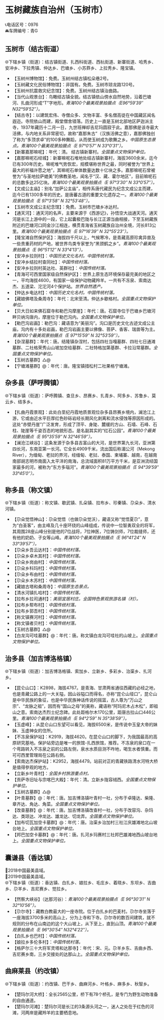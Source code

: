 # 玉树藏族自治州（玉树市）  
📞电话区号：0976  
🚘车牌编号：青G  

## 玉树市（结古街道）  
🌐下辖乡镇（街道）：结古镇街道、扎西科街道、西杭街道、新寨街道、哈秀乡、安冲乡、下拉秀镇、仲达乡、巴塘乡、小苏莽乡、上拉秀乡、隆宝镇。  
* 【玉树州博物馆】：免费。玉树州结古镇松朵巷2号。  
* 【玉树藏文化民俗博物馆】：非国有。免费。玉树市琼龙路120号。  
* 【玉树州抗震救灾纪念馆】：免费。玉树州结古镇治曲路。  
* 【当代山观景台】：鸟瞰结古镇全貌。结古镇依山傍水自然地势，沿着巴塘河、扎曲河形成“T”字地形。*青海100个最美观景拍摄点（E96°59′39″ N32°59′52″）。*  
* 【结古寺】：以建筑宏伟、寺僧众多、文物丰富、多名僧高徒在中国藏区闻名遐迩。寺院依山而建，殿堂僧舍错落。历史上一直是玉树北部地区萨迦派主寺，1937年藏历十二月一日，九世班禅却吉尼玛圆寂于此。嘉那佛是该寺最大活佛，与内地关系非常密切，故称“嘉那朱古”（汉族活佛之意），嘉那佛独创了称为“多顶求卓”的100多种舞蹈，从而使玉树成为歌舞之乡。*中国原生态景点。青海100个最美观景拍摄点（E 97°0′57″ N 33°0′31″）。*  
* 【新寨嘉那嘛呢】：年代：清。 结古镇新寨村。*全国重点文物保护单位。*  
* 【嘉那嘛呢石经城】：新寨嘛呢石堆地处结古镇新寨村，海拔3600余米，迄今已有300年历史。嘛呢堆气势恢宏，规模堪称世界之最，同时被誉为“世界上最大的祈福许愿之地”，其嘛呢石单体数量达数十亿块之多。嘉那嘛呢石曾被誉为“与圣地拉萨媲美”的佛教圣地，闻名于“汉、藏、霍尔地区”，目前嘛呢石的总数多达25亿块。*青海100个最美观景拍摄点（E 97°3′30″ N 33°0′57″）。*  
* 【文成公主庙】：别名“加萨公主庙”，相传系唐代藏民为纪念文成公主而建，迄今已有1300多年的历史。是唐蕃古道的重要文化遗存之一。*青海100个最美观景拍摄点（E 97°3′58″ N 32°53′48″）。*  
* 【玉树市文成公主纪念馆】：免费。玉树市巴塘乡冰达村。  
* 【通天河】：通天河的名声，主要来源于《西游记》，孙悟空大战通天河。通天河是长江上游中的一段，它上起囊极巴陇与长江正源当曲相接，下至玉树藏族附近的巴塘河口同金沙江相连，横贯青海省玉树藏族自治州全境，河长813公里。*青海100个最美观景拍摄点（E 97°16′39″ N 32°55′23″）。*  
* 【隆宝滩自然保护区】：海拔四千尺以上，气候寒冷，是青藏高原珍禽异兽及一些贵重药材的产地，被世界鸟类专家誉为“黑颈鹤之乡”。*青海100个最美观景拍摄点（E 96°51′12″ N 33°4′13″）。*  
* 【安冲乡拉则村】：*中国历史文化名村。中国传统村落。*  
* 【安冲乡结拉村查同社】：*中国传统村落。*  
* 【安冲乡拉则村英达社、英群社】：*中国传统村落。*  
* 【青海可可西里国家级自然保护区】：世界上原生态环境保存最完美的地区之一，平均海拔4600，有国家一级保护动物藏羚羊。一共有不冻泉、索南达杰、五道梁、沱沱河4个保护站。*世界自然遗产。*  
* 【仲达乡电达村】：*中国历史文化名村。中国传统村落。*  
* 【藏娘佛塔及桑周寺】：年代：北宋至清。仲达乡歇格村。*全国重点文物保护单位。*  
* 【贝大日如来佛石窟寺和勒巴沟摩崖】：年代：唐。石窟寺位于巴塘乡巴塘河畔贝纳沟唐内，摩崖位于勒巴沟内。*全国重点文物保护单位。*  
* 【勒巴沟岩画】：勒巴沟：藏语意为“美丽沟”。沟口是历史文化古迹文成公主庙，沟内有十多处岩画，勒巴沟岩画主要以佛像、菩萨、香客、瑞兽等为主。*青海100个最美观景拍摄点（E 97°15′59″ N 32°53′59″）。*  
* 【杂涅墓群】：年代：唐。结隆镇杂涅村，包括四社当嘎墓群、四社七日通滩墓群、二社格荣秀山山坡加空给墓群、二社特格加第基群、卡拉沿常墓群。*全国重点文物保护单位。*  
* 【玉树古墓群】△@  
* 【宁塘滩墓群】@：年代：唐。隆宝镇措松村二社果格宁塘滩。  

## 杂多县（萨呼腾镇）  
🌐下辖乡镇（街道）：萨呼腾镇、查旦乡、昂赛乡、扎青乡、阿多乡、苏鲁乡、莫云乡、结多乡。  
* 【扎曲丹霞景观】：此处白垩纪丹霞地质景观位杂多县昂赛乡境内，澜沧江上游，它或由近水平巨厚红色砂砾岩经长期风化剥离和流水侵蚀等原因形成的。这处“赤壁丹崖”广泛发育，形成了顶平、身陡、麓缓的方山、石墙、石峰、石柱、陡崖等千姿百态的地貌形态。是名副其实的“红石公园”。*青海100个最美观景拍摄点（E 95°35′59″ N 32°46′59″）。*  
* 【澜沧江峡谷】：这条发源于杂多县吉富山的大河，是世界第九长河，亚洲第四长河，东南亚第一长河。它全长4909千米，流出国后称湄公河（Mekong River），为缅甸、老挝的界河，经缅甸、老挝、泰国、柬埔寨、越南，在越南南部胡志明市南面入太平洋的南海，总流域面积81万平方千米，是亚洲流经国家最多的河，被称为“东方多瑙河”。*青海100个最美观景拍摄点（E 94°39′59″ 33°45′0″）。*  

## 称多县（称文镇）  
🌐下辖乡镇（街道）：称文镇、歇武镇、扎朵镇、拉布乡、珍秦镇、尕朵乡、清水河镇。  
* 【尕朵觉悟神山】：尕朵觉悟（也做尕朵觉沃），藏语又称“觉悟夏尕”，意为“白圣客”，由主峰及几十座环绕的山峰组成，传说中一位智勇双全的将军，其周围28座山峰分别是他的7位战将，7位神医，7位铸剑师，7位裁缝师，还有他的奶奶、子女等山峰。*青海100个最美观景拍摄点（E 96°41′24″ N 33°39′57″）。*  
* 【尕朵乡吾云达村】：*中国传统村落。*  
* 【尕朵乡卓木其村】：*中国传统村落。*  
* 【尕朵乡岗由村】：*中国传统村落。*  
* 【尕朵乡科玛村】：*中国传统村落。*  
* 【尕朵乡布由村】：*中国传统村落。*  
* 【尕朵乡木苏村】：*中国传统村落。*  
* 【藏娘古塔和桑周寺】：*中国原生态景点。*  
* 【清水河镇扎哈村】：*中国传统村落。*  
* 【拉布乡拉司通村】：*美丽宜居村庄。全国特色景观旅游名镇（村）。*  
* 【拉布乡帮布村】：*中国传统村落。*  
* 【拉布乡郭吾村】：*中国传统村落。*  
* 【称文镇赛河村】：*中国传统村落。*  
* 【称文镇者贝村】：*中国传统村落。*  
* 【玉树古墓群】△@  
* 【白龙沟可哇墓群】@：年代：唐。称文镇白龙沟可哇社的山坡上。*全国重点文物保护单位。*  

## 治多县（加吉博洛格镇）  
🌐下辖乡镇（街道）：加吉博洛格镇、索加乡、立新乡、多彩乡、治渠乡、扎河乡。  
* 【昆仑山口】：K2898，海拔4767。是青海、甘肃两省通往西藏的必经之地，也是青藏公路上的一大关隘，因山谷隘口而得名，亦称“昆仑山垭口”，昆仑山是中华民族的象征，也是中华民族神话传说的摇篮，古人尊为“万山之宗”、“龙脉之祖”，因而有“国山之母”的美称，藏语称“阿玛尼木占木松”，即祖山之意。索南达杰烈士纪念碑。此处距格尔木170公里，距唐古拉山口446公里。*青海100个最美观景拍摄点（E 94°2′59″ N 35°38′59″）。*  
* 【玉虚峰】：从昆仑山口东望可以看见，海拔6500米，是传说中玉皇大帝的妹妹、玉虚神女的住所。  
* 【不冻泉保护站】：K2919，海拔4620。在昆仑山口的脚下，为我国最高的高原研究基地。保护站旁边是唯一的旅馆-扎西旅馆，推荐。不冻泉的泉口在一个弯路转入不冻泉之前的公路左侧，泉水水质目测不咋地，喝生水者慎重。而可可西里管理局在公路右侧。  
* 【索南达杰保护站】：K2952，海拔4479。站前对正的青藏铁路清水河特大桥是值得參观的地方。  
* 【立新乡叶青村】：*全国乡村旅游重点村。*  
* 【贡萨寺旧址与宗喀巴大殿】：年代：清。立新乡陇容绒西。*全国重点文物保护单位。*  
* 【玉树古墓群】△@  
* 【叶青墓群】@：年代：唐。加吉博洛镇叶青村一社，分布于卓隆达、柴隆、章齐达、角达、角菜。*全国重点文物保护单位。*  
* 【改查墓群】@：年代：唐。加吉博洛镇改查村一社，分布于改容沟、杂玛达、类琼达、冲龙达、雄龙达、切龙弄。*全国重点文物保护单位。*  
* 【加布切瓦加空卡墓群】@：年代：唐。治渠乡治加村三社江庆雄滩地北山坡台地上。*全国重点文物保护单位。*  
* 【邦巴加空卡墓群】@：年代：唐。扎河乡玛赛村三社邦巴雄滩地西山坡台地上。*全国重点文物保护单位。*  

## 囊谦县（香达镇）  
🏅2018中国最美县域。  
🏅2019中国最美县域。  
🌐下辖乡镇（街道）：香达镇、白扎乡、娘拉乡、毛庄乡、着晓乡、东坝乡、吉曲乡、尕羊乡、吉尼赛乡、觉拉乡。  
* 【然察大峡谷】（达那河谷）：*青海100个最美观景拍摄点（E 96°30′31″ N 32°10′56″）。*  
* 【尕尔寺】：藏教白教最大的一座寺院。位于白扎乡的巴麦村。尕尔寺坐落于一座海拔3700多米的高山上，分为上寺和下寺。尕尔寺的数百间建筑，就不规则的分布在山南边的这个大山坡上，从下至上，直到山顶。*青海100个最美观景拍摄点（E 96°30′54″ N32°4′22″）。*  
* 【白扎乡也巴村】：*中国传统村落。*  
* 【娘拉乡多伦多村】：*中国传统村落。*  
* 【格萨尔三十大将军灵塔和达那寺】：年代：宋、元。尕羊乡东、吉曲乡西、吉尼赛乡南，三乡交接处的达那山上。*全国重点文物保护单位。*  

## 曲麻莱县（约改镇）  
🌐下辖乡镇（街道）：约改镇、巴干乡、曲麻河乡、叶格乡、麻多乡、秋智乡。  
* 【楚玛尔河大桥】：全长2565公里，桥下有78个桥孔，是专门为野生动物准备的自由通道。  
* 【楚玛尔河滩】：楚玛尔河是长江的3条源头河之一，迷人之处在于红色的河滩，河两岸是藏羚羊的主要栖息地。  
